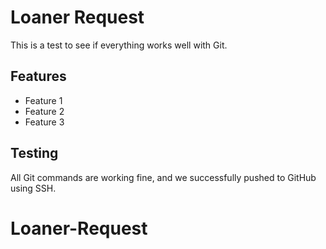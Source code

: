# Loaner Request

This is a test to see if everything works well with Git.

## Features
- Feature 1
- Feature 2
- Feature 3

## Testing
All Git commands are working fine, and we successfully pushed to GitHub using SSH.
# Loaner-Request
